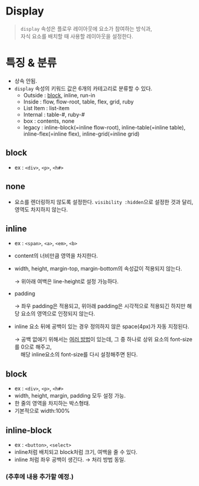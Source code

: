 # Display

> `display` 속성은 플로우 레이아웃에 요소가 참여하는 방식과,  
> 자식 요소를 배치할 때 사용할 레이아웃을 설정한다.

# 특징 & 분류

- 상속 안됨.
- `display` 속성의 키워드 값은 6개의 카테고리로 분류할 수 있다.
    - Outside : [block](#block), inline, run-in
    - Inside : flow, flow-root, table, flex, grid, ruby
    - List Item : list-item
    - Internal : table-#, ruby-#
    - box : contents, none
    - legacy : inline-block(=inline flow-root), inline-table(=inline table), inline-flex(=inline flex), inline-grid(=inline grid)

## block

- ex : `<div>`, `<p>`, `<h#>`

## none

- 요소를 렌더링하지 않도록 설정한다. `visibility :hidden`으로 설정한 것과 달리, 영역도 차지하지 않는다.

## inline

- ex : `<span>`,  `<a>`, `<em>`, `<b>`
- content의 너비만큼 영역을 차지한다.
- width, height, margin-top, margin-bottom의 속성값이 적용되지 않는다.

    → 위아래 여백은 line-height로 설정 가능하다.

- padding

    → 좌우 padding은 적용되고, 위아래 padding은 시각적으로 적용되긴 하지만 해당 요소의 영역으로 인정되지 않는다.

- inline 요소 뒤에 공백이 있는 경우 정의하지 않은 space(4px)가 자동 지정된다.

    → 공백 없애기 위해서는 [여러 방법](https://css-tricks.com/fighting-the-space-between-inline-block-elements/ "참고 페이지")이 있는데,
    그 중 하나로 상위 요소의 font-size를 0으로 해주고,  
     &nbsp;&nbsp;&nbsp; 해당 inline요소의 font-size를 다시 설정해주면 된다.

## block

- ex : `<div>`, `<p>`, `<h#>`
- width, height, margin, padding 모두 설정 가능.
- 한 줄의 영역을 차지하는 박스형태.
- 기본적으로 width:100%

## inline-block

- ex : `<button>`, `<select>`
- inline처럼 배치되고 block처럼 크기, 여백을 줄 수 있다.
- inline 처럼 좌우 공백이 생긴다. → 처리 방법 동일.

### (추후에 내용 추가할 예정.)
